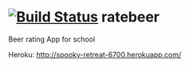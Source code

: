[![Build Status](https://travis-ci.org/irkka/ratebeer.png)](https://travis-ci.org/irkka/ratebeer)
ratebeer
========

Beer rating App for school

Heroku:
http://spooky-retreat-6700.herokuapp.com/
